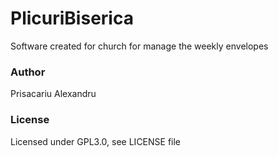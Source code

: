 # PlicuriBiserica
Software created for church for manage the weekly envelopes

### Author
Prisacariu Alexandru

### License
Licensed under GPL3.0, see LICENSE file
